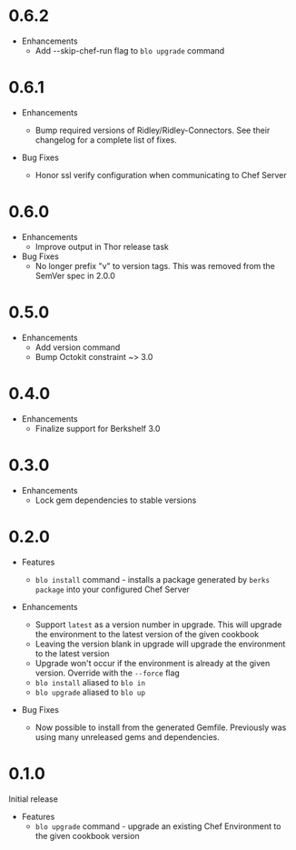 # 0.6.2

* Enhancements
  * Add --skip-chef-run flag to `blo upgrade` command

# 0.6.1

* Enhancements
  * Bump required versions of Ridley/Ridley-Connectors. See their changelog for a complete list of fixes.

* Bug Fixes
  * Honor ssl verify configuration when communicating to Chef Server

# 0.6.0

* Enhancements
  * Improve output in Thor release task
* Bug Fixes
  * No longer prefix "v" to version tags. This was removed from the SemVer spec in 2.0.0

# 0.5.0

* Enhancements
  * Add version command
  * Bump Octokit constraint ~> 3.0

# 0.4.0

* Enhancements
  * Finalize support for Berkshelf 3.0

# 0.3.0

* Enhancements
  * Lock gem dependencies to stable versions

# 0.2.0

* Features
  * `blo install` command - installs a package generated by `berks package` into your configured Chef Server

* Enhancements
  * Support `latest` as a version number in upgrade. This will upgrade the environment to the latest version of the given cookbook
  * Leaving the version blank in upgrade will upgrade the environment to the latest version
  * Upgrade won't occur if the environment is already at the given version. Override with the `--force` flag
  * `blo install` aliased to `blo in`
  * `blo upgrade` aliased to `blo up`

* Bug Fixes
  * Now possible to install from the generated Gemfile. Previously was using many unreleased gems and dependencies.

# 0.1.0

Initial release

* Features
  * `blo upgrade` command - upgrade an existing Chef Environment to the given cookbook version
